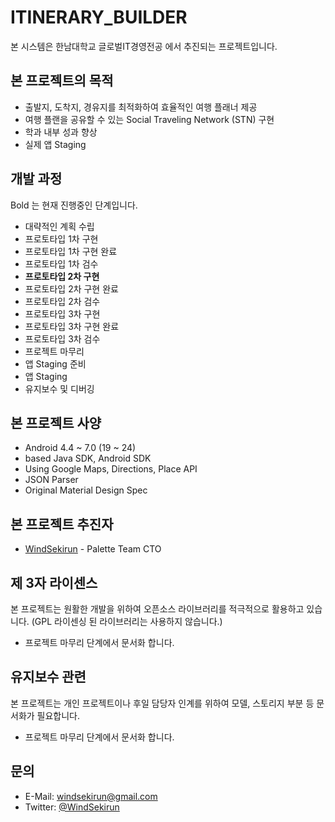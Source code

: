# ITINERARY_BUILDER
본 시스템은 한남대학교 글로벌IT경영전공 에서 추진되는 프로젝트입니다.

## 본 프로젝트의 목적

* 출발지, 도착지, 경유지를 최적화하여 효율적인 여행 플래너 제공
* 여행 플랜을 공유할 수 있는 Social Traveling Network (STN) 구현
* 학과 내부 성과 향상
* 실제 앱 Staging

## 개발 과정
Bold 는 현재 진행중인 단계입니다.

* 대략적인 계획 수립
* 프로토타입 1차 구현
* 프로토타입 1차 구현 완료
* 프로토타입 1차 검수
* **프로토타입 2차 구현**
* 프로토타입 2차 구현 완료
* 프로토타입 2차 검수
* 프로토타입 3차 구현
* 프로토타입 3차 구현 완료
* 프로토타입 3차 검수
* 프로젝트 마무리
* 앱 Staging 준비
* 앱 Staging
* 유지보수 및 디버깅

## 본 프로젝트 사양

* Android 4.4 ~ 7.0 (19 ~ 24)
* based Java SDK, Android SDK
* Using Google Maps, Directions, Place API
* JSON Parser
* Original Material Design Spec

## 본 프로젝트 추진자

* [WindSekirun](https://github.com/windsekirun) - Palette Team CTO

## 제 3자 라이센스
본 프로젝트는 원활한 개발을 위하여 오픈소스 라이브러리를 적극적으로 활용하고 있습니다. (GPL 라이센싱 된 라이브러리는 사용하지 않습니다.)

* 프로젝트 마무리 단계에서 문서화 합니다.

## 유지보수 관련
본 프로젝트는 개인 프로젝트이나 후일 담당자 인계를 위하여 모델, 스토리지 부분 등 문서화가 필요합니다.

* 프로젝트 마무리 단계에서 문서화 합니다.

## 문의
* E-Mail: windsekirun@gmail.com
* Twitter: [@WindSekirun](http://twitter.com/windsekirun)
